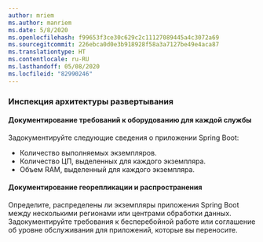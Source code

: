 ```yaml
---
author: mriem
ms.author: manriem
ms.date: 5/8/2020
ms.openlocfilehash: f99653f3ce30c629c2c11127089445a4c3072a69
ms.sourcegitcommit: 226ebca0d0e3b918928f58a3a7127be49e4aca87
ms.translationtype: HT
ms.contentlocale: ru-RU
ms.lasthandoff: 05/08/2020
ms.locfileid: "82990246"
---
```

### <a name="inspect-the-deployment-architecture"></a>Инспекция архитектуры развертывания

#### <a name="document-hardware-requirements-for-each-service"></a>Документирование требований к оборудованию для каждой службы

Задокументируйте следующие сведения о приложении Spring Boot:

* Количество выполняемых экземпляров.
* Количество ЦП, выделенных для каждого экземпляра.
* Объем RAM, выделенный для каждого экземпляра.

#### <a name="document-geo-replicationdistribution"></a>Документирование георепликации и распространения

Определите, распределены ли экземпляры приложения Spring Boot между несколькими регионами или центрами обработки данных. Задокументируйте требования к бесперебойной работе или соглашение об уровне обслуживания для приложений, которые вы переносите.
